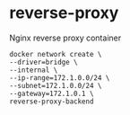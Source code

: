 # reverse-proxy
Nginx reverse proxy container

```
docker network create \
--driver=bridge \
--internal \
--ip-range=172.1.0.0/24 \
--subnet=172.1.0.0/24 \
--gateway=172.1.0.1 \
reverse-proxy-backend
```
